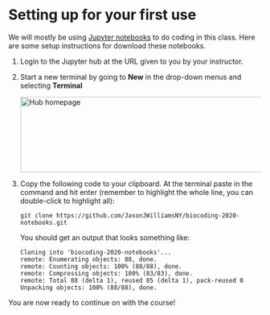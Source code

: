 # Setting up for your first use

We will mostly be using [Jupyter notebooks](https://jupyter.org/) to do coding
in this class. Here are some setup instructions for download these notebooks.

1. Login to the Jupyter hub at the URL given to you by your instructor.

2. Start a new terminal by going to **New** in the drop-down menus and selecting
   **Terminal**

   <img src="hubhomepage.png" alt="Hub homepage" style="width:600px;height:150px;">

3. Copy the following code to your clipboard. At the terminal paste in the
   command and hit enter (remember to highlight the whole line, you
   can double-click to highlight all):

      ```
      git clone https://github.com/JasonJWilliamsNY/biocoding-2020-notebooks.git
      ```

    You should get an output that looks something like:

    ```
    Cloning into 'biocoding-2020-notebooks'...
    remote: Enumerating objects: 88, done.
    remote: Counting objects: 100% (88/88), done.
    remote: Compressing objects: 100% (83/83), done.
    remote: Total 88 (delta 1), reused 85 (delta 1), pack-reused 0
    Unpacking objects: 100% (88/88), done.
    ```

You are now ready to continue on with the course! 
